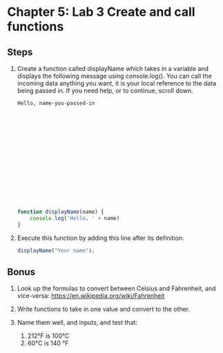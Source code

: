 # Chapter 5: Lab 3 Create and call functions

## Steps

1. Create a function called displayName which takes in a variable and displays the following message using console.log(). You can call the incoming data anything you want, it is your local reference to the data being passed in. If you need help, or to continue, scroll down.
    ```
    Hello, name-you-passed-in
    
    
    
    
    
    
    
    
    
    
    
    
    
    
    
    
    
    ```
    ```javascript         
    function displayName(name) {
        console.log('Hello, ' + name)
    }
    ```

1. Execute this function by adding this line after its definition:
    ```javascript
    displayName("Your name");
    ```

## Bonus

1. Look up the formulas to convert between Celsius and Fahrenheit, and vice-versa:
https://en.wikipedia.org/wiki/Fahrenheit

1. Write functions to take in one value and convert to the other.

1. Name them well, and inputs, and test that: 
    1. 212°F is 100°C
    1. 60°C is 140 °F